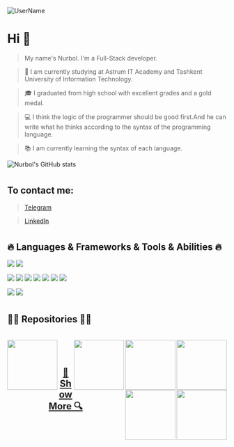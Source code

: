 ![UserName](./githubname.gif)



# Hi 👋
> My name's Nurbol. I'm a Full-Stack developer.

> 🔬 I am currently studying at Astrum IT Academy and Tashkent University of Information Technology.

> 🎓 I graduated from high school with excellent grades and a gold medal.

> 💻 I think the logic of the programmer should be good first.And he can write what he thinks according to the syntax of the programming language.

> 📚 I am currently learning the syntax of each language.

![Nurbol's GitHub stats](https://github-readme-stats.vercel.app/api?username=Nurbol-Xan&show_icons=true&theme=radical&title_color=7FFFD4&border_color=7FFFD4)
# 
## To contact me:
> [Telegram](https://t.me/nurbol_xan)<br />

> [LinkedIn](https://www.linkedin.com/in/nurbol-xaydaraliyev-39b199242/)

# 
## 🔥 Languages & Frameworks & Tools & Abilities 🔥

![](https://img.shields.io/badge/OS-Linux-informational?style=flat&logo=linux&logoColor=white&color=FF69B4)
![](https://img.shields.io/badge/Editor-VS_Code-informational?style=flat&logo=visual-studio-code&logoColor=white&color=FF69B4)

![](https://img.shields.io/badge/Code-JavaScript-informational?style=flat&logo=javascript&logoColor=white&color=6aa6f8)
![](https://img.shields.io/badge/Code-C-informational?style=flat&logo=C&logoColor=white&color=6aa6f8)
![](https://img.shields.io/badge/Code-Java-informational?style=flat&logo=java&logoColor=white&color=6aa6f8)
![](https://img.shields.io/badge/Code-Rails-informational?style=flat&logo=ruby-on-rails&logoColor=white&color=6aa6f8)
![](https://img.shields.io/badge/Code-Ruby-informational?style=flat&logo=ruby&logoColor=white&color=6aa6f8)
![](https://img.shields.io/badge/Code-React-informational?style=flat&logo=react&logoColor=white&color=6aa6f8)
![](https://img.shields.io/badge/Shell-Bash-informational?style=flat&logo=gnu-bash&logoColor=white&color=6aa6f8)

![](https://img.shields.io/badge/Tools-PostgreSQL-informational?style=flat&logo=postgresql&logoColor=white&color=#7FFFD4)
![](https://img.shields.io/badge/Tools-MySQL-informational?style=flat&logo=MySQL&logoColor=white&color=#7FFFD4)
# 
## 👨‍💻 Repositories 👨‍💻
<br />
<div width="100%" align="center">
    <a align="left" href="https://github.com/Nurbol-Xan/My-Basecamp" title="Basecamp"><img align="left" height="115" src="https://github-readme-stats.vercel.app/api/pin/?username=Nurbol-Xan&repo=My-Basecamp&theme=react&border_color=7FFFD4&border_radius=10"></a>
    <a align="right" href="https://github.com/Nurbol-Xan/My_Tetris" title="My Tetris"><img align="right" height="115" src="https://github-readme-stats.vercel.app/api/pin/?username=Nurbol-Xan&repo=My_Tetris&theme=react&border_color=7FFFD4&border_radius=10"></a>
    <a align="right" href="https://github.com/Nurbol-Xan/My_Calculator" title="My React Calculator"><img align="right" height="115" src="https://github-readme-stats.vercel.app/api/pin/?username=Nurbol-Xan&repo=My_Calculator&theme=react&border_color=7FFFD4&border_radius=10"></a>
    <a align="right" href="https://github.com/Nurbol-Xan/Pokemon" title="My Pokemon App"><img align="right" height="115" src="https://github-readme-stats.vercel.app/api/pin/?username=Nurbol-Xan&repo=Pokemon&theme=react&border_color=7FFFD4&border_radius=10"></a>
    <a align="right" href="https://github.com/Nurbol-Xan/My_yelp" title="My Yelp"><img align="right" height="115" src="https://github-readme-stats.vercel.app/api/pin/?username=Nurbol-Xan&repo=My_yelp&theme=react&border_color=7FFFD4&border_radius=10"></a>
    <a align="right" href="https://github.com/Nurbol-Xan/my_api" title="My Backend API"><img align="right" height="115" src="https://github-readme-stats.vercel.app/api/pin/?username=Nurbol-Xan&repo=my_api&theme=react&border_color=7FFFD4&border_radius=10"></a>
</div><br /><br />
<div width="100%" align="center">
    <h2><a href="https://github.com/Nurbol-Xan?tab=repositories" title="Show Repositories">🔎 Show More 🔍</a></h2>
</div>